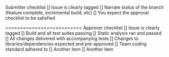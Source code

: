 Submitter checklist
[] Issue is clearly tagged
[] Narrate status of the branch (feature complete, incremental build, etc)
[] You expect the approval checklist to be satisfied

==========================
Approver checklist
[] Issue is clearly tagged
[] Build and all test suites passing
[] Static analysis ran and passed
[] All changes delivered with accompanying tests
[] Changes to libraries/dependencies expected and pre-approved
[] Team coding standard adhered to
[] Another item
[] Another item